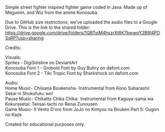 Simple street fighter inspired fighter game coded in Java. Made up of Megumin, and Wiz from the anime Konosuba.                                          

Due to GitHub size restrictions, we've uploaded the audio files to a Google Drive. This is the link to the shared folder: https://drive.google.com/drive/folders/1QBTqjM4hszrXt6K7bwwqY2B8I4PDSsRP?usp=sharing

Credits:

Visuals:                       
Sprites - DigiSolstice on DeviantArt                                                                                                 
Konosuba Font 1 - Grobold Font by Guy Buhry on dafont.com                                                       
Konosuba Font 2 - Tiki Tropic Font by Sharkshock on dafont.com                                           
 
Audio:                                     
Home Music- Chiisana Boukensha- Instrumental from Kono Subarashii Sekai ni Shukufuku wo!                        
Pause Music- Chikatto Chika Chika- Instrumental from Kaguya-sama wa Kokurasetai: Tensai-tachi no Renai Zunousen                       
Game Music- Il Vento D'oro from JoJo no Kimyou na Bouken Part 5: Ougon no Kaze                                      

Created for educational purposes only.
